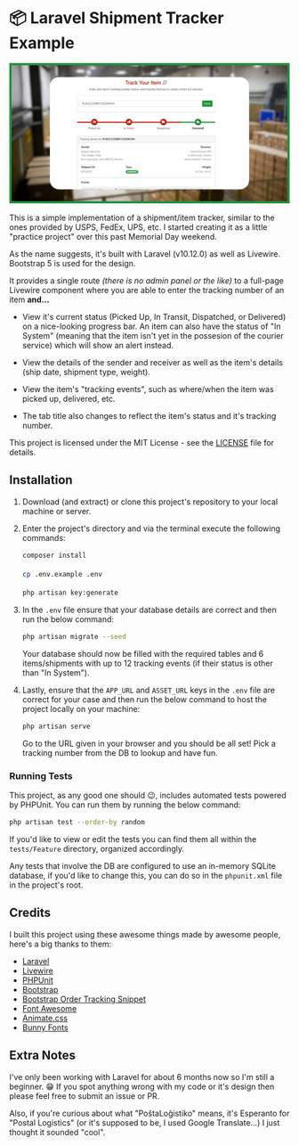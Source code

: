 # 📦 Laravel Shipment Tracker Example

![](https://github.com/jj15asmr/laravel-shipment-tracker-example/blob/1eba88a4a07b5e8d53db06775a2f362697639b80/github-banner.png)

This is a simple implementation of a shipment/item tracker, similar to the ones provided by USPS, FedEx, UPS, etc. I started creating it as a little "practice project" over this past Memorial Day weekend.

As the name suggests, it's built with Laravel (v10.12.0) as well as Livewire. Bootstrap 5 is used for the design.

It provides a single route *(there is no admin panel or the like)* to a full-page Livewire component where you are able to enter the tracking number of an item **and...**

* View it's current status (Picked Up, In Transit, Dispatched, or Delivered) on a nice-looking progress bar. An item can also have the status of "In System" (meaning that the item isn't yet in the possesion of the courier service) which will show an alert instead.

* View the details of the sender and receiver as well as the item's details (ship date, shipment type, weight).

* View the item's "tracking events", such as where/when the item was picked up, delivered, etc.

* The tab title also changes to reflect the item's status and it's tracking number.

This project is licensed under the MIT License - see the [LICENSE](LICENSE.txt) file for details.

## Installation

1. Download (and extract) or clone this project's repository to your local machine or server.

2. Enter the project's directory and via the terminal execute the following commands:
    ```bash
    composer install

    cp .env.example .env

    php artisan key:generate
    ```

3. In the ``.env`` file ensure that your database details are correct and then run the below command:
    ```bash
    php artisan migrate --seed
    ```

    Your database should now be filled with the required tables and 6 items/shipments with up to 12 tracking events (if their status is other than "In System").

4. Lastly, ensure that the ``APP_URL`` and ``ASSET_URL`` keys in the ``.env`` file are correct for your case and then run the below command to host the project locally on your machine:
    ```bash
    php artisan serve
    ```

    Go to the URL given in your browser and you should be all set! Pick a tracking number from the DB to lookup and have fun.

### Running Tests

This project, as any good one should 😉, includes automated tests powered by PHPUnit. You can run them by running the below command:

```bash
php artisan test --order-by random
```

If you'd like to view or edit the tests you can find them all within the ``tests/Feature`` directory, organized accordingly.

Any tests that involve the DB are configured to use an in-memory SQLite database, if you'd like to change this, you can do so in the ``phpunit.xml`` file in the project's root.

## Credits

I built this project using these awesome things made by awesome people, here's a big thanks to them:

* [Laravel](https://github.com/laravel/laravel)
* [Livewire](https://github.com/livewire/livewire)
* [PHPUnit](https://github.com/sebastianbergmann/phpunit)
* [Bootstrap](https://github.com/twbs/bootstrap)
* [Bootstrap Order Tracking Snippet](https://bbbootstrap.com/snippets/order-tracking-template-all-details-34023037)
* [Font Awesome](https://github.com/FortAwesome/Font-Awesome)
* [Animate.css](https://github.com/animate-css/animate.css)
* [Bunny Fonts](https://fonts.bunny.net/)

## Extra Notes

I've only been working with Laravel for about 6 months now so I'm still a beginner. 😁 If you spot anything wrong with my code or it's design then please feel free to submit an issue or PR.

Also, if you're curious about what "PoŝtaLoĝistiko" means, it's Esperanto for "Postal Logistics" (or it's supposed to be, I used Google Translate...) I just thought it sounded "cool".
